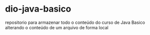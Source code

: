 # dio-java-basico
repositorio para armazenar todo o conteúdo do curso de Java Basico
alterando o conteúdo de um arquivo de forma local
